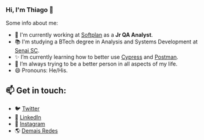 ### Hi, I'm Thiago 👋

Some info about me:

- 🔭 I'm currently working at <a href="https://www.softplan.com.br/">Softplan</a> as a **Jr QA Analyst**.
- 📚 I'm studying a BTech degree in Analysis and Systems Development at <a href="https://cursos.sesisenai.org.br/detalhes/superior-de-tecnologia-em-analise-e-desenvolvimento-de-sistemas/25164/69427">Senai SC</a>.
- ✨ I’m currently learning how to better use <a href="https://www.cypress.io/">Cypress</a> and <a href="https://www.postman.com/">Postman</a>.
- 🌱 I’m always trying to be a better person in all aspects of my life.
- 😄 Pronouns: He/His.


## 📫 Get in touch:

- 🐦 <a href="https://www.twitter.com/nerdbones/">Twitter</a>
- 💼 <a href="https://www.linkedin.com/in/thiagodavid/">LinkedIn</a>
- 📸 <a href="https://www.instagram.com/nerdbones/">Instagram</a>
- 🌎 <a href="https://about.me/nerdbones">Demais Redes</a>
